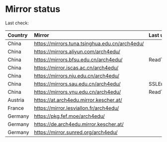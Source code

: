 <script src="./time.js"></script>
# Mirror status
Last check: <script type="text/javascript">localize(1686971935.1924582);</script>

|Country|Mirror|Last update|
|:------|:-----|:----------|
|China|https://mirrors.tuna.tsinghua.edu.cn/arch4edu/|<script type="text/javascript">localize(1686940574);</script>|
|China|https://mirrors.aliyun.com/arch4edu/|<script type="text/javascript">localize(1686897190);</script>|
|China|https://mirrors.bfsu.edu.cn/arch4edu/|ReadTimeout|
|China|https://mirror.iscas.ac.cn/arch4edu/|<script type="text/javascript">localize(1686940574);</script>|
|China|https://mirrors.nju.edu.cn/arch4edu/|<script type="text/javascript">localize(1686853840);</script>|
|China|https://mirrors.sau.edu.cn/arch4edu/|SSLError|
|China|https://mirrors.ynu.edu.cn/arch4edu/|ReadTimeout|
|Austria|https://at.arch4edu.mirror.kescher.at/|<script type="text/javascript">localize(1686940574);</script>|
|France|https://mirror.lesviallon.fr/arch4edu/|<script type="text/javascript">localize(1686940574);</script>|
|Germany|https://pkg.fef.moe/arch4edu/|<script type="text/javascript">localize(1686940574);</script>|
|Germany|https://de.arch4edu.mirror.kescher.at/|<script type="text/javascript">localize(1686940574);</script>|
|Germany|https://mirror.sunred.org/arch4edu/|<script type="text/javascript">localize(1686940574);</script>|

<script src="./tablefilter/tablefilter.js"></script>
<script src="./table.js"></script>